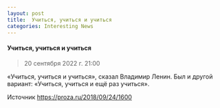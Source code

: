 ```yaml
---
layout: post
title:  Учиться, учиться и учиться
categories: Interesting News
---
```


#### Учиться, учиться и учиться

> 20 сентября 2022 г.
21:00

«Учиться, учиться и учиться», сказал Владимир Ленин.
Был и другой вариант: «Учиться, учиться и ещё раз учиться».

Источник <https://proza.ru/2018/09/24/1600> 


